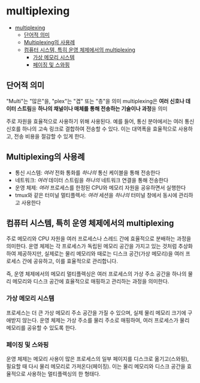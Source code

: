 # multiplexing

- [multiplexing](#multiplexing)
    - [단어적 의미](#단어적-의미)
    - [Multiplexing의 사용례](#multiplexing의-사용례)
    - [컴퓨터 시스템, 특히 운영 체제에서의 multiplexing](#컴퓨터-시스템-특히-운영-체제에서의-multiplexing)
        - [가상 메모리 시스템](#가상-메모리-시스템)
        - [페이징 및 스와핑](#페이징-및-스와핑)

## 단어적 의미

"Multi"는 "많은"을, "plex"는 "겹" 또는 "층"을 의미
multiplexing은 **여러 신호나 데이터 스트림**을 **하나의 채널이나 매체를 통해 전송하는 기술이나 과정**을 의미

주로 자원을 효율적으로 사용하기 위해 사용된다. 예를 들어, 통신 분야에서는 여러 통신 신호를 하나의 고속 링크로 결합하여 전송할 수 있다. 이는 대역폭을 효율적으로 사용하고, 전송 비용을 절감할 수 있게 한다.

## Multiplexing의 사용례

- 통신 시스템: *여러* 전화 통화를 *하나의* 통신 케이블을 통해 전송한다
- 네트워크: *여러* 데이터 스트림을 *하나의* 네트워크 연결을 통해 전송한다
- 운영 체제: *여러* 프로세스를 한정된 CPU와 메모리 자원을 공유하면서 실행한다
- tmux와 같은 터미널 멀티플렉서: *여러* 세션을 *하나의* 터미널 창에서 동시에 관리하고 사용한다

## 컴퓨터 시스템, 특히 운영 체제에서의 multiplexing

주로 메모리와 CPU 자원을 여러 프로세스나 스레드 간에 효율적으로 분배하는 과정을 의미한다.
운영 체제는 각 프로세스가 독립된 메모리 공간을 가지고 있는 것처럼 추상화하여 제공하지만, 실제로는 물리 메모리와 때로는 디스크 공간(가상 메모리)을 여러 프로세스 간에 공유하고, 이를 효율적으로 관리합니다.

즉, 운영 체제에서의 메모리 멀티플렉싱은 여러 프로세스의 가상 주소 공간을 하나의 물리 메모리와 디스크 공간에 효율적으로 매핑하고 관리하는 과정을 의미한다.

### 가상 메모리 시스템

프로세스는 더 큰 가상 메모리 주소 공간을 가질 수 있으며, 실제 물리 메모리 크기에 구애받지 않는다. 운영 체제는 가상 주소를 물리 주소로 매핑하여, 여러 프로세스가 물리 메모리를 공유할 수 있도록 한다.

### 페이징 및 스와핑

운영 체제는 메모리 사용이 많은 프로세스의 일부 페이지를 디스크로 옮기고(스와핑), 필요할 때 다시 물리 메모리로 가져온다(페이징). 이는 물리 메모리와 디스크 공간을 효율적으로 사용하는 멀티플렉싱의 한 형태다.
